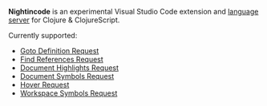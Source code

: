 **Nightincode** is an experimental Visual Studio Code extension and [language server](https://microsoft.github.io/language-server-protocol/specifications/lsp/3.17/specification/) for Clojure & ClojureScript.

Currently supported:

- [Goto Definition Request](https://microsoft.github.io/language-server-protocol/specifications/lsp/3.17/specification/#textDocument_definition)
- [Find References Request](https://microsoft.github.io/language-server-protocol/specifications/lsp/3.17/specification/#textDocument_references)
- [Document Highlights Request](https://microsoft.github.io/language-server-protocol/specifications/lsp/3.17/specification/#textDocument_documentHighlight)
- [Document Symbols Request](https://microsoft.github.io/language-server-protocol/specifications/lsp/3.17/specification/#textDocument_documentSymbol)
- [Hover Request](https://microsoft.github.io/language-server-protocol/specifications/lsp/3.17/specification/#textDocument_hover)
- [Workspace Symbols Request](https://microsoft.github.io/language-server-protocol/specifications/lsp/3.17/specification/#workspace_symbol)
